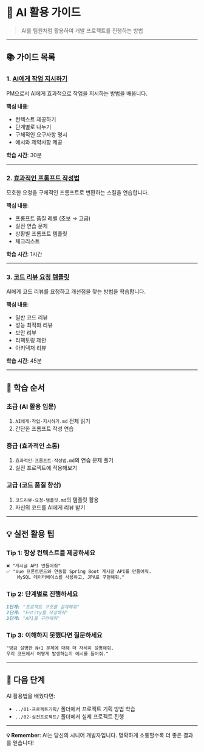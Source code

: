 # 🤖 AI 활용 가이드

> AI를 팀원처럼 활용하여 개발 프로젝트를 진행하는 방법

---

## 📚 가이드 목록

### 1. [AI에게 작업 지시하기](./AI에게-작업-지시하기.md)
PM으로서 AI에게 효과적으로 작업을 지시하는 방법을 배웁니다.

**핵심 내용**:
- 컨텍스트 제공하기
- 단계별로 나누기
- 구체적인 요구사항 명시
- 예시와 제약사항 제공

**학습 시간**: 30분

---

### 2. [효과적인 프롬프트 작성법](./효과적인-프롬프트-작성법.md)
모호한 요청을 구체적인 프롬프트로 변환하는 스킬을 연습합니다.

**핵심 내용**:
- 프롬프트 품질 레벨 (초보 → 고급)
- 실전 연습 문제
- 상황별 프롬프트 템플릿
- 체크리스트

**학습 시간**: 1시간

---

### 3. [코드 리뷰 요청 템플릿](./코드리뷰-요청-템플릿.md)
AI에게 코드 리뷰를 요청하고 개선점을 찾는 방법을 학습합니다.

**핵심 내용**:
- 일반 코드 리뷰
- 성능 최적화 리뷰
- 보안 리뷰
- 리팩토링 제안
- 아키텍처 리뷰

**학습 시간**: 45분

---

## 🎯 학습 순서

### 초급 (AI 활용 입문)
1. `AI에게-작업-지시하기.md` 전체 읽기
2. 간단한 프롬프트 작성 연습

### 중급 (효과적인 소통)
1. `효과적인-프롬프트-작성법.md`의 연습 문제 풀기
2. 실전 프로젝트에 적용해보기

### 고급 (코드 품질 향상)
1. `코드리뷰-요청-템플릿.md`의 템플릿 활용
2. 자신의 코드를 AI에게 리뷰 받기

---

## 💡 실전 활용 팁

### Tip 1: 항상 컨텍스트를 제공하세요
```markdown
❌ "게시글 API 만들어줘"
✅ "Vue 프론트엔드와 연동할 Spring Boot 게시글 API를 만들어줘.
    MySQL 데이터베이스를 사용하고, JPA로 구현해줘."
```

### Tip 2: 단계별로 진행하세요
```markdown
1단계: "프로젝트 구조를 설계해줘"
2단계: "Entity를 작성해줘"
3단계: "API를 구현해줘"
```

### Tip 3: 이해하지 못했다면 질문하세요
```markdown
"방금 설명한 N+1 문제에 대해 더 자세히 설명해줘.
우리 코드에서 어떻게 발생하는지 예시를 들어줘."
```

---

## 📖 다음 단계

AI 활용법을 배웠다면:
- `../01-프로젝트기획/` 폴더에서 프로젝트 기획 방법 학습
- `../02-실전프로젝트/` 폴더에서 실제 프로젝트 진행

---

**💡 Remember**: AI는 당신의 시니어 개발자입니다. 명확하게 소통할수록 더 좋은 결과를 얻습니다!

